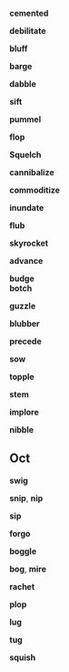 
**cemented**  

**debilitate**

**bluff** 

**barge** 

**dabble**  

**sift**  

**pummel**  

**flop**  

**Squelch**

**cannibalize**

**commoditize**  

**inundate**  

**flub**

**skyrocket**  

**advance** 

**budge**  
**botch**  

**guzzle**  

**blubber**  

**precede**  

**sow** 

**topple**  

**stem** 

**implore**  

**nibble**

## Oct 

**swig**

**snip**, **nip** 

**sip**

**forgo**  

**boggle**  

**bog**, **mire**

**rachet**

**plop**  

**lug**

**tug** 

**squish**  

